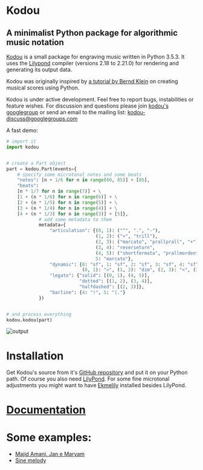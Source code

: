 # Kodou

## A minimalist Python package for algorithmic music notation

[Kodou](https://www.urbandictionary.com/define.php?term=kodou) is a small package for engraving music written in Python 3.5.3. It uses the [Lilypond](http://lilypond.org/) compiler (versions 2.18 to 2.21.0) for rendering and generating its output data.

Kodou was originally inspired by [a tutorial by Bernd Klein](https://www.python-course.eu/python_scores.php) on creating musical scores using Python.

Kodou is under active development. Feel free to report bugs, instabilities or feature wishes.
For discussion and questions please join [kodou's googlegroup](https://groups.google.com/d/forum/kodou-discuss) or send an email to the mailing list: kodou-discuss@googlegroups.com


A fast demo:

```python
# import it
import kodou


# create a Part object
part = kodou.Part(events={
    # specify some microtonal notes and some beats
    "notes": [n + 1/6 for n in range(60, 85)] + [85],
    "beats":
    [n * 1/7 for n in range(7)] + \
    [1 + (n * 1/6) for n in range(6)] + \
    [2 + (n * 1/5) for n in range(5)] + \
    [3 + (n * 1/4) for n in range(4)] + \
    [4 + (n * 1/3) for n in range(3)] + [5]},
            # add some metadata to them
            metadata={
                "articulation": {(0, 1): ("^", ".", "-"),
                                 (1, 2): (">", "trill"),
                                 (2, 3): ("marcato", "prallprall", "+"),
                                 (3, 4): "reverseturn",
                                 (4, 5): ("shortfermata", "prallmordent", "<>"),
                                 5: "marcato"},
                "dynamic": {0: "sf", 1: "sf", 2: "sf", 3: "sf", 4: "sf", 5: "fff",
                            (0, 1): ">", (1, 2): "dim", (2, 3): "<", (3, 4): ">", (4, 5): "cresc"},
                "legato": {"solid": [(0, 1), (4, 5)],
                           "dotted": [(1, 2), (3, 4)],
                           "halfdashed": [(2, 3)]},
                "barline": {4: "!", 5: "|."}
            })


# and process everything
kodou.kodou(part)
```
![output](/jpg/start_kodou_out.jpg)

# Installation
Get Kodou's source from it's [GitHub repository](https://github.com/amirteymuri/Kodou) and put it on your Python path. Of course you also need [LilyPond](http://lilypond.org/). For some fine microtonal adjustments you might want to have [Ekmelily](http://www.ekmelic-music.org/en/extra/ekmelily.htm) installed besides LilyPond.

# [Documentation](./documentation.md)
# Some examples:
  * [Majid Amani, Jan e Maryam](./examples/amani.md)
  * [Sine melody](./examples/sine_melody.md)
